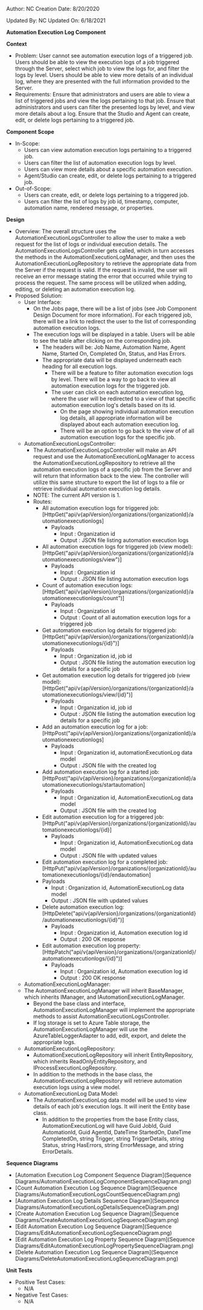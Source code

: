 Author: NC
Creation Date: 8/20/2020

Updated By: NC
Updated On: 6/18/2021

**Automation Execution Log Component**

**Context**

- Problem: User cannot see automation execution logs of a triggered job.  Users should be able to view the execution logs of a job triggered through the Server, select which job to view the logs for, and filter the logs by level.  Users should be able to view more details of an individual log, where they are presented with the full information provided to the Server.
- Requirements: Ensure that administrators and users are able to view a list of triggered jobs and view the logs pertaining to that job.  Ensure that administrators and users can filter the presented logs by level, and view more details about a log.  Ensure that the Studio and Agent can create, edit, or delete logs pertaining to a triggered job.

**Component Scope**

- In-Scope:
  - Users can view automation execution logs pertaining to a triggered job.
  - Users can filter the list of automation execution logs by level.
  - Users can view more details about a specific automation execution.
  - Agent/Studio can create, edit, or delete logs pertaining to a triggered job.
- Out-of-Scope:
  - Users can create, edit, or delete logs pertaining to a triggered job.
  - Users can filter the list of logs by job id, timestamp, computer, automation name, rendered message, or properties.

**Design**

- Overview: The overall structure uses the AutomationExecutionLogsController to allow the user to make a web request for the list of logs or individual execution details.  The AutomationExecutionLogsController gets called, which in turn accesses the methods in the AutomationExecutionLogManager, and then uses the AutomationExecutionLogRepository to retrieve the appropriate data from the Server if the request is valid.  If the request is invalid, the user will receive an error message stating the error that occurred while trying to process the request.  The same process will be utilized when adding, editing, or deleting an automation execution log.
- Proposed Solution:
  - User Interface:
    - On the Jobs page, there will be a list of jobs (see Job Component Design Document for more information).  For each triggered job, there will be a link to redirect the user to the list of corresponding automation execution logs.
    - The execution logs will be displayed in a table.  Users will be able to see the table after clicking on the corresponding job.
      - The headers will be: Job Name, Automation Name, Agent Name, Started On, Completed On, Status, and Has Errors.
      - The appropriate data will be displayed underneath each heading for all execution logs.
        - There will be a feature to filter automation execution logs by level.  There will be a way to go back to view all automation execution logs for the triggered job.
        - The user can click on each automation execution log, where the user will be redirected to a view of that specific automation execution log's details based on its id.
          - On the page showing individual automation execution log details, all appropriate information will be displayed about each automation execution log.
          - There will be an option to go back to the view of of all automation execution logs for the specific job.
  - AutomationExecutionLogsController:
    - The AutomationExecutionLogsController will make an API request and use the AutomationExecutionLogManager to access the AutomationExecutionLogRepository to retrieve all the automation execution logs of a specific job from the Server and will return that information back to the view.  The controller will utilize this same structure to export the list of logs to a file or retrieve individual automation execution log details.
    - NOTE: The current API version is 1.
    - Routes:
      - All automation execution logs for triggered job: [HttpGet("api/v{apiVersion}/organizations/{organizationId}/automationexecutionlogs]
        - Payloads
          - Input : Organization id
          - Output : JSON file listing automation execution logs
      - All automation execution logs for triggered job (view model): [HttpGet("api/v{apiVersion}/organizations/{organizationId}/automationexecutionlogs/view")]
        - Payloads
          - Input : Organization id
          - Output : JSON file listing automation execution logs
      - Count of automation execution logs: [HttpGet("api/v{apiVersion}/organizations/{organizationId}/automationexecutionlogs/count")]
        - Payloads
          - Input : Organization id
          - Output : Count of all automation execution logs for a triggered job
      - Get automation execution log details for triggered job: [HttpGet("api/v{apiVersion}/organizations/{organizationId}/automationexecutionlogs/{id}")]
        - Payloads
          - Input : Organization id, job id
          - Output : JSON file listing the automation execution log details for a specific job
      - Get automation execution log details for triggered job (view model): [HttpGet("api/v{apiVersion}/organizations/{organizationId}/automationexecutionlogs/view/{id}")]
        - Payloads
          - Input : Organization id, job id
          - Output : JSON file listing the automation execution log details for a specific job
      - Add an automation execution log for a job: [HttpPost("api/v{apiVersion}/organizations/{organizationId}/automationexecutionlogs]
        - Payloads
          - Input : Organization id, automationExecutionLog data model
          - Output : JSON file with the created log
      - Add automation execution log for a started job: [HttpPost("api/v{apiVersion}/organizations/{organizationId}/automationexecutionlogs/startautomation]
        - Payloads
          - Input : Organization id, AutomationExecutionLog data model
          - Output : JSON file with the created log
      - Edit automation execution log for a triggered job: [HttpPut("api/v{apiVersion}/organizations/{organizationId}/automationexecutionlogs/{id}]
        - Payloads
          - Input : Organization id, AutomationExecutionLog data model
          - Output : JSON file with updated values
       - Edit automation execution log for a completed job: [HttpPut("api/v{apiVersion}/organizations/{organizationId}/automationexecutionlogs/{id}/endautomation]
        - Payloads
          - Input : Organization id, AutomationExecutionLog data model
          - Output : JSON file with updated values
       - Delete automation execution log: [HttpDelete("api/v{apiVersion}/organizations/{organizationId}/automationexecutionlogs/{id}")]
         - Payloads
           - Input : Organization id, Automation execution log id
           - Output : 200 OK response
       - Edit automation execution log property: [HttpPatch("api/v{apiVersion}/organizations/{organizationId}/automationexecutionlogs/{id}")]
         - Payloads
           - Input : Organization id, Automation execution log id
           - Output : 200 OK response
  - AutomationExecutionLogManager:
   - The AutomationExecutionLogManager will inherit BaseManager, which inherits IManager, and IAutomationExecutionLogManager.
      - Beyond the base class and interface, AutomationExecutionLogManager will implement the appropriate methods to assist AutomationExecutionLogsController.
      - If log storage is set to Azure Table storage, the AutomationExecutionLogManager will use the AzureTableLoggerAdapter to add, edit, export, and delete the appropriate logs.
  - AutomationExecutionLogRepository:
    - AutomationExecutionLogRepository will inherit EntityRepository<AutomationExecutionLog>, which inherits ReadOnlyEntityRepository, and IProcessExecutionLogRepository.
    - In addition to the methods in the base class, the AutomationExecutionLogRepository will retrieve automation execution logs using a view model.
  - AutomationExecutionLog Data Model:
    - The AutomationExecutionLog data model will be used to view details of each job's execution logs.  It will inerit the Entity base class.
      - In addition to the properties from the base Entity class, AutomationExecutionLog will have Guid JobId, Guid AutomationId, Guid AgentId, DateTime StartedOn, DateTime CompletedOn, string Trigger, string TriggerDetails, string Status, string HasErrors, string ErrorMessage, and string ErrorDetails.

**Sequence Diagrams**

- [Automation Execution Log Component Sequence Diagram](Sequence Diagrams/AutomationExecutionLogComponentSequenceDiagram.png)
- [Count Automation Execution Log Sequence Diagram](Sequence Diagrams/AutomationExecutionLogsCountSequenceDiagram.png)
- [Automation Execution Log Details Sequence Diagram](Sequence Diagrams/AutomationExecutionLogDetailsSequenceDiagram.png)
- [Create Automation Execution Log Sequence Diagram](Sequence Diagrams/CreateAutomationExecutionLogSequenceDiagram.png)
- [Edit Automation Execution Log Sequence Diagram](Sequence Diagrams/EditAutomationExecutionLogSequenceDiagram.png)
- [Edit Automation Execution Log Property Sequence Diagram](Sequence Diagrams/EditAutomationExecutionLogPropertySequenceDiagram.png)
- [Delete Automation Execution Log Sequence Diagram](Sequence Diagrams/DeleteAutomationExecutionLogSequenceDiagram.png)

**Unit Tests**

- Positive Test Cases:
  - N/A
- Negative Test Cases:
  - N/A
